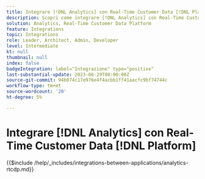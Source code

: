 ```yaml
---
title: Integrare [!DNL Analytics] con Real-Time Customer Data [!DNL Platform]
description: Scopri come integrare [!DNL Analytics] con Real-Time Customer Data [!DNL Platform].
solution: Analytics, Real-Time Customer Data Platform
feature: Integrations
topic: Integrations
role: Leader, Architect, Admin, Developer
level: Intermediate
kt: null
thumbnail: null
index: false
badgeIntegration: label="Integrazione" type="positive"
last-substantial-update: 2023-06-29T00:00:00Z
source-git-commit: 94b074c17e976e4f4acbb1ff41aacfc9bf74744c
workflow-type: tm+mt
source-wordcount: '20'
ht-degree: 5%

---
```



# Integrare [!DNL Analytics] con Real-Time Customer Data [!DNL Platform]

{{$include /help/_includes/integrations-between-applications/analytics-rtcdp.md}}
